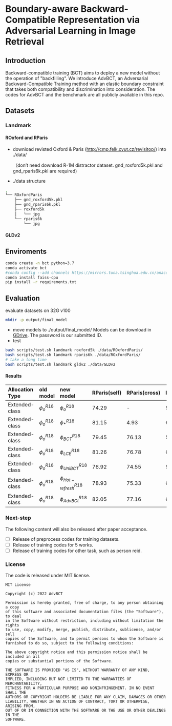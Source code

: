 # Boundary-aware Backward-Compatible Representation via Adversarial Learning in Image Retrieval
## Introduction
Backward-compatible training (BCT) aims to deploy a new model without the operation of "backfilling". We introduce AdvBCT, an Adversarial Backward-Compatible Training method with an elastic boundary constraint that takes both compatibility and discrimination into consideration. The codes for AdvBCT and the benchmark are all publicly available in this repo.
## Datasets
### Landmark
#### ROxford and RParis
* download revisted Oxford & Paris (http://cmp.felk.cvut.cz/revisitop/) into ./data/

   （don’t need download R-1M distractor dataset. gnd_roxford5k.pkl and gnd_rparis6k.pkl  are required)
* ./data structure
```bash
.
└── ROxfordParis
    ├── gnd_roxford5k.pkl
    ├── gnd_rparis6k.pkl
    ├── roxford5k
    │   └── jpg
    └── rparis6k
        └── jpg
```

#### GLDv2

## Enviroments
```bash
conda create -n bct python=3.7
conda activate bct
#conda config --add channels https://mirrors.tuna.tsinghua.edu.cn/anaconda/cloud/conda-forge/
conda install faiss-cpu
pip install -r requirements.txt
```

## Evaluation
evaluate datasets on 32G v100

```bash
mkdir -p output/final_model
```
* move models to ./output/final_model/
Models can be download in [GDrive](https://drive.google.com/drive/folders/1sjlvFiEJTF2Zkt-Tal1KH-Gce_Wra9EH?usp=share_link). The password is our submitted ID.
* test
```bash
bash scripts/test.sh landmark roxford5k ./data/ROxfordParis/
bash scripts/test.sh landmark rparis6k ./data/ROxfordParis/
# take a long time
bash scripts/test.sh landmark gldv2 ./data/GLDv2
```

####  Results

| Allocation Type | old model | new model | RParis(self) |  RParis(cross) | ROxford(self) | ROxford(cross) |
| :------| :----| :------| :----| :----| :----| :----|
|Extended-class | $\phi_o^{R18}$|  $\phi_o^{R18}$ | 74.29 | - | 54.34 | - |
|Extended-class | $\phi_o^{R18}$|  $\phi_*^{R18}$ | 81.15 | 4.93 | 63.85 |1.20 |
|Extended-class | $\phi_o^{R18}$ | $\phi_{BCT}^{R18}$ |79.45|76.13|58.94|53.43|
|Extended-class | $\phi_o^{R18}$ | $\phi_{LCE}^{R18}$ |81.26 | 76.78| 60.49 | 54.29|
|Extended-class | $\phi_o^{R18}$ | $\phi_{UniBCT}^{R18}$ |76.92|74.55|59.07|57.82|
|Extended-class | $\phi_o^{R18}$ | $\phi_{Hot-refresh}^{R18}$ |78.93|75.33|60.31|51.68|
|Extended-class | $\phi_o^{R18}$ | $\phi_{AdvBCt}^{R18}$ |82.05 | 77.16 | 64.51 | 54.82|

### Next-step
The following content will also be released after paper acceptance.
- [ ] Release of preprocess codes for training datasets.
- [ ] Release of training codes for 5 works.
- [ ] Release of training codes for other task, such as person reid.

### License
The code is released under MIT license.
```plaintext
MIT License

Copyright (c) 2022 AdvBCT

Permission is hereby granted, free of charge, to any person obtaining a copy
of this software and associated documentation files (the "Software"), to deal
in the Software without restriction, including without limitation the rights
to use, copy, modify, merge, publish, distribute, sublicense, and/or sell
copies of the Software, and to permit persons to whom the Software is
furnished to do so, subject to the following conditions:

The above copyright notice and this permission notice shall be included in all
copies or substantial portions of the Software.

THE SOFTWARE IS PROVIDED "AS IS", WITHOUT WARRANTY OF ANY KIND, EXPRESS OR
IMPLIED, INCLUDING BUT NOT LIMITED TO THE WARRANTIES OF MERCHANTABILITY,
FITNESS FOR A PARTICULAR PURPOSE AND NONINFRINGEMENT. IN NO EVENT SHALL THE
AUTHORS OR COPYRIGHT HOLDERS BE LIABLE FOR ANY CLAIM, DAMAGES OR OTHER
LIABILITY, WHETHER IN AN ACTION OF CONTRACT, TORT OR OTHERWISE, ARISING FROM,
OUT OF OR IN CONNECTION WITH THE SOFTWARE OR THE USE OR OTHER DEALINGS IN THE
SOFTWARE.
```

